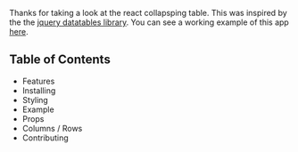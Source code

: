 Thanks for taking a look at the react collapsping table. This was inspired by the the [jquery datatables library](https://datatables.net/). You can see a working example of this app [here](http://react-table.s3-website-us-east-1.amazonaws.com/).

## Table of Contents
- Features
- Installing
- Styling
- Example
- Props
- Columns / Rows
- Contributing
